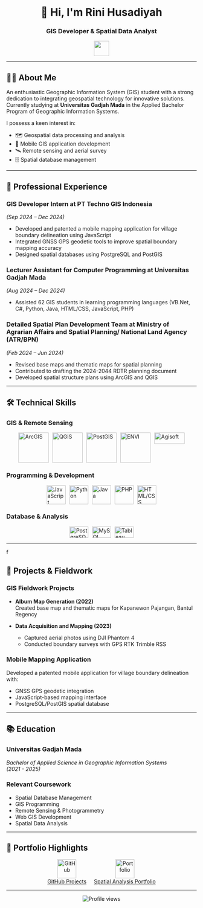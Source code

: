 <h1 align="center">👋 Hi, I'm Rini Husadiyah</h1>
<h3 align="center">GIS Developer & Spatial Data Analyst</h3>

<p align="center">
  <a href="https://www.linkedin.com/in/rinihusadiyah/">
    <img src="https://www.vectorlogo.zone/logos/linkedin/linkedin-icon.svg" width="40" height="40" />
  </a>
</p>

---

## 👩‍🎓 About Me

An enthusiastic Geographic Information System (GIS) student with a strong dedication to integrating geospatial technology for innovative solutions. Currently studying at **Universitas Gadjah Mada** in the Applied Bachelor Program of Geographic Information Systems.

I possess a keen interest in:
- 🗺️ Geospatial data processing and analysis
- 📱 Mobile GIS application development
- 🛰️ Remote sensing and aerial survey
- 🗄️ Spatial database management

---

## 💼 Professional Experience

### **GIS Developer Intern** at PT Techno GIS Indonesia  
*(Sep 2024 – Dec 2024)*  
- Developed and patented a mobile mapping application for village boundary delineation using JavaScript
- Integrated GNSS GPS geodetic tools to improve spatial boundary mapping accuracy
- Designed spatial databases using PostgreSQL and PostGIS

### **Lecturer Assistant for Computer Programming** at Universitas Gadjah Mada  
*(Aug 2024 – Dec 2024)*  
- Assisted 62 GIS students in learning programming languages (VB.Net, C#, Python, Java, HTML/CSS, JavaScript, PHP)

### **Detailed Spatial Plan Development Team** at Ministry of Agrarian Affairs and Spatial Planning/ National Land Agency (ATR/BPN)  
*(Feb 2024 – Jun 2024)*  
- Revised base maps and thematic maps for spatial planning
- Contributed to drafting the 2024-2044 RDTR planning document
- Developed spatial structure plans using ArcGIS and QGIS

---

## 🛠️ Technical Skills

### **GIS & Remote Sensing**
<div style="display: flex; justify-content: center; gap: 10px; flex-wrap: wrap;">
  <img src="https://upload.wikimedia.org/wikipedia/commons/d/df/ArcGIS_logo.png" width="80"  alt="ArcGIS">
  <img src="https://upload.wikimedia.org/wikipedia/commons/c/c2/QGIS_logo%2C_2017.svg" width="80"  alt="QGIS">
  <img src="https://www.osgeo.org/wp-content/uploads/postgis-logo-1.png" width="80"  alt="PostGIS">
  <img src="https://www.chest.ac.uk/media/3324/envi2.png" width="80" alt="ENVI">
  <img src="https://filessvn.s3.ap-southeast-1.amazonaws.com/wp-content/uploads/2021/09/08182401/agisoft_brand_logo.png" width="80" height="30" alt="Agisoft">
</div>

### **Programming & Development**
<div style="display: flex; justify-content: center; gap: 10px; flex-wrap: wrap;">
  <img src="https://img.icons8.com/?size=100&id=PXTY4q2Sq2lG&format=png&color=000000" width="50" alt="JavaScript">
  <img src="https://img.icons8.com/?size=100&id=13441&format=png&color=000000" width="50" alt="Python">
  <img src="https://img.icons8.com/?size=100&id=13679&format=png&color=000000" width="50" alt="Java">
  <img src="https://img.icons8.com/?size=100&id=fAMVO_fuoOuC&format=png&color=000000" width="50" alt="PHP">
  <img src="https://img.icons8.com/?size=100&id=20909&format=png&color=000000" width="50" alt="HTML/CSS">
</div>

### **Database & Analysis**
<div style="display: flex; justify-content: center; gap: 10px; flex-wrap: wrap;">
  <img src="https://img.icons8.com/?size=100&id=Pv4IGT0TSpt8&format=png&color=000000" width="50" height="30" alt="PostgreSQL">
  <img src="https://img.icons8.com/?size=100&id=rgPSE6nAB766&format=png&color=000000" width="50" height="30" alt="MySQL">
  <img src="https://img.icons8.com/?size=100&id=9Kvi1p1F0tUo&format=png&color=000000" width="50" height="30" alt="Tableau">
</div>

---
f
## 🚀 Projects & Fieldwork

### **GIS Fieldwork Projects**
- **Album Map Generation (2022)**  
  Created base map and thematic maps for Kapanewon Pajangan, Bantul Regency
  
- **Data Acquisition and Mapping (2023)**
  - Captured aerial photos using DJI Phantom 4
  - Conducted boundary surveys with GPS RTK Trimble RSS

### **Mobile Mapping Application**
Developed a patented mobile application for village boundary delineation with:
- GNSS GPS geodetic integration
- JavaScript-based mapping interface
- PostgreSQL/PostGIS spatial database

---

## 📚 Education

### **Universitas Gadjah Mada**  
*Bachelor of Applied Science in Geographic Information Systems*  
*(2021 - 2025)*  

### **Relevant Coursework**
- Spatial Database Management
- GIS Programming
- Remote Sensing & Photogrammetry
- Web GIS Development
- Spatial Data Analysis

---

## 📂 Portfolio Highlights

<div style="display: flex; justify-content: center; gap: 20px; flex-wrap: wrap;">
  <div style="text-align: center;">
    <a href="https://github.com/RiniHSD">
      <img src="https://img.icons8.com/?size=100&id=12599&format=png&color=000000" width="50" height="50" alt="GitHub">
    </a>
    <div><a href="https://github.com/RiniHSD">GitHub Projects</a></div>
  </div>
  
  <div style="text-align: center;">
    <a href="https://project-gis-rini.vercel.app/">
      <img src="https://img.icons8.com/?size=100&id=Dk6sM5E6gtGC&format=png&color=000000" width="50" height="50" alt="Portfolio">
    </a>
    <div><a href="https://project-gis-rini.vercel.app/">Spatial Analysis Portfolio</a></div>
  </div>
</div>

---

<p align="center">
  <img src="https://komarev.com/ghpvc/?username=RiniHSD&label=Profile+Views&color=blueviolet" alt="Profile views">
</p>
